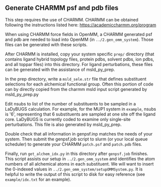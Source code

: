 ## Generate CHARMM psf and pdb files
This step requires the use of CHARMM. CHARMM can be obtained following the instructions listed here:
https://academiccharmm.org/program

When using CHARMM force fields in OpenMM, a CHARMM generated psf and pdb are needed to load into OpenMM (in `../2.gen_omm_system`). Those files can be generated with these scripts.

After CHARMM is installed, copy your system specific `prep/` directory (that contains ligand hybrid topology files, protein pdbs, solvent pdbs, ion pdbs, and all toppar files) into this directory. For ligand perturbations, these files can be generated with the assistance of msld_py_prep.

In the prep directory, write a `msld_sele.str` file that defines substituent selections for each alchemical functional group. Often this portion of code can by directly copied from the charmm msld input script generated by msld_py_prep.py

Edit nsubs to list of the number of substituents to be sampled in a LaDyBUGS calculation. For example, for the MUP1 system in `example`, nsubs is '6', representing that 6 substituents are sampled at one site off the ligand core. LaDyBUGS is currently coded to examine only single-site perturbations. This file is also generated by msld_py_prep.

Double check that all information in genpsf.inp matches the needs of your system. Then submit the genpsf.job script to slurm (or your local queue scheduler) to generate your CHARMM `patch.psf` and `patch.pdb` files.

Finally, run `get_alchem_idx.py` in this directory after `genpsf.job` finishes. This script assists our setup in `../2.gen_omm_system` and identifies the atom numbers of all alchemical atoms in each substituent. We will want to insert the 0-indexed values in `../2.gen_omm_system/setupOMMSystem.py`. It is helpful to write the output of this script to disk for easy reference (see `example/idx.txt` for an example).

